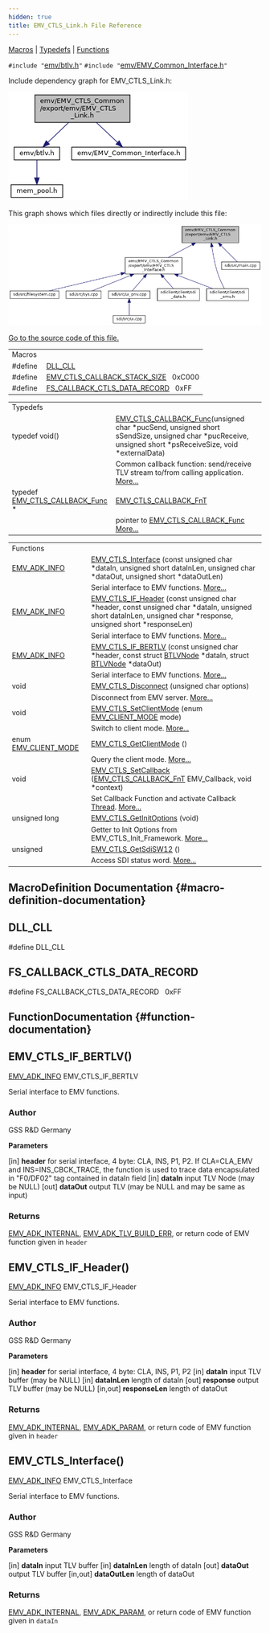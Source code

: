 ```yaml
---
hidden: true
title: EMV_CTLS_Link.h File Reference
---
```


[Macros](#define-members) \| [Typedefs](#typedef-members) \| [Functions](#func-members)

`#include "`<a href="btlv_8h_source.md">emv/btlv.h</a>`"`
`#include "`<a href="_e_m_v___common___interface_8h_source.md">emv/EMV_Common_Interface.h</a>`"`

Include dependency graph for EMV_CTLS_Link.h:

![](_e_m_v___c_t_l_s___link_8h__incl.png)

This graph shows which files directly or indirectly include this file:

![](_e_m_v___c_t_l_s___link_8h__dep__incl.png)

<a href="_e_m_v___c_t_l_s___link_8h_source.md">Go to the source code of this file.</a>

|  |  |
|----|----|
| Macros |  |
| #define  | [DLL_CLL](#a0aab3b78e27ba7f6f94e6d5aad4fde6a) |
| #define  | <a href="group___t_l_v___c_a_l_l_b_c_k.md#gab83b6cd59e38e79162f08a0b1628935d">EMV_CTLS_CALLBACK_STACK_SIZE</a>   0xC000 |
| #define  | [FS_CALLBACK_CTLS_DATA_RECORD](#a6218d5d8a6642bf3e19f69a54692f91e)   0xFF |

|  |  |
|----|----|
| Typedefs |  |
| typedef void()  | <a href="group___t_l_v___c_a_l_l_b_c_k.md#ga8099f858729a6abaca5890d8631d547a">EMV_CTLS_CALLBACK_Func</a>(unsigned char \*pucSend, unsigned short sSendSize, unsigned char \*pucReceive, unsigned short \*psReceiveSize, void \*externalData) |
|   | Common callback function: send/receive TLV stream to/from calling application. <a href="group___t_l_v___c_a_l_l_b_c_k.md#ga8099f858729a6abaca5890d8631d547a">More...</a><br/> |
| typedef <a href="group___t_l_v___c_a_l_l_b_c_k.md#ga8099f858729a6abaca5890d8631d547a">EMV_CTLS_CALLBACK_Func</a> \*  | <a href="group___t_l_v___c_a_l_l_b_c_k.md#ga6557e914101768d67635ca44e54362ab">EMV_CTLS_CALLBACK_FnT</a> |
|   | pointer to <a href="group___t_l_v___c_a_l_l_b_c_k.md#ga8099f858729a6abaca5890d8631d547a">EMV_CTLS_CALLBACK_Func</a> <a href="group___t_l_v___c_a_l_l_b_c_k.md#ga6557e914101768d67635ca44e54362ab">More...</a><br/> |

|  |  |
|----|----|
| Functions |  |
| <a href="group___a_d_k___r_e_t___c_o_d_e.md#gaa5ed8ecc7a31f36a8927e6e258187810">EMV_ADK_INFO</a>  | [EMV_CTLS_Interface](#a03dbac47e40ce21289457627c13ed13b) (const unsigned char \*dataIn, unsigned short dataInLen, unsigned char \*dataOut, unsigned short \*dataOutLen) |
|   | Serial interface to EMV functions. [More\...](#a03dbac47e40ce21289457627c13ed13b)<br/> |
| <a href="group___a_d_k___r_e_t___c_o_d_e.md#gaa5ed8ecc7a31f36a8927e6e258187810">EMV_ADK_INFO</a>  | [EMV_CTLS_IF_Header](#aaf9b0ea6917fe33a90e269c4e07b400a) (const unsigned char \*header, const unsigned char \*dataIn, unsigned short dataInLen, unsigned char \*response, unsigned short \*responseLen) |
|   | Serial interface to EMV functions. [More\...](#aaf9b0ea6917fe33a90e269c4e07b400a)<br/> |
| <a href="group___a_d_k___r_e_t___c_o_d_e.md#gaa5ed8ecc7a31f36a8927e6e258187810">EMV_ADK_INFO</a>  | [EMV_CTLS_IF_BERTLV](#a2c8764a2424d833faba7f715176e8557) (const unsigned char \*header, const struct <a href="struct_b_t_l_v_node.md">BTLVNode</a> \*dataIn, struct <a href="struct_b_t_l_v_node.md">BTLVNode</a> \*dataOut) |
|   | Serial interface to EMV functions. [More\...](#a2c8764a2424d833faba7f715176e8557)<br/> |
| void  | <a href="group___f_u_n_c___f_l_o_w.md#ga6455193dd87247fc50cab29f410e7e06">EMV_CTLS_Disconnect</a> (unsigned char options) |
|   | Disconnect from EMV server. <a href="group___f_u_n_c___f_l_o_w.md#ga6455193dd87247fc50cab29f410e7e06">More...</a><br/> |
| void  | <a href="group___f_u_n_c___f_l_o_w.md#ga539b903c1b51eeb98dd660d3d88095a7">EMV_CTLS_SetClientMode</a> (enum <a href="_e_m_v___common___interface_8h.md#aa5ecae39726aadf1805b96849d3d28f5">EMV_CLIENT_MODE</a> mode) |
|   | Switch to client mode. <a href="group___f_u_n_c___f_l_o_w.md#ga539b903c1b51eeb98dd660d3d88095a7">More...</a><br/> |
| enum <a href="_e_m_v___common___interface_8h.md#aa5ecae39726aadf1805b96849d3d28f5">EMV_CLIENT_MODE</a>  | <a href="group___f_u_n_c___f_l_o_w.md#ga8b21722ef2dcc6d06c4b3c947200b6c8">EMV_CTLS_GetClientMode</a> () |
|   | Query the client mode. <a href="group___f_u_n_c___f_l_o_w.md#ga8b21722ef2dcc6d06c4b3c947200b6c8">More...</a><br/> |
| void  | <a href="group___f_u_n_c___f_l_o_w.md#gab60c67c1d2b40c6aebbe5a2aad88e0f8">EMV_CTLS_SetCallback</a> (<a href="group___t_l_v___c_a_l_l_b_c_k.md#ga6557e914101768d67635ca44e54362ab">EMV_CTLS_CALLBACK_FnT</a> EMV_Callback, void \*context) |
|   | Set Callback Function and activate Callback <a href="class_thread.md">Thread</a>. <a href="group___f_u_n_c___f_l_o_w.md#gab60c67c1d2b40c6aebbe5a2aad88e0f8">More...</a><br/> |
| unsigned long  | <a href="group___f_u_n_c___f_l_o_w.md#ga297309e3cacb1ff58b5c3101b27782ec">EMV_CTLS_GetInitOptions</a> (void) |
|   | Getter to Init Options from EMV_CTLS_Init_Framework. <a href="group___f_u_n_c___f_l_o_w.md#ga297309e3cacb1ff58b5c3101b27782ec">More...</a><br/> |
| unsigned  | <a href="group___f_u_n_c___f_l_o_w.md#ga2e8f70069fd23dad84c4ea6bce6a5ac7">EMV_CTLS_GetSdiSW12</a> () |
|   | Access SDI status word. <a href="group___f_u_n_c___f_l_o_w.md#ga2e8f70069fd23dad84c4ea6bce6a5ac7">More...</a><br/> |

## MacroDefinition Documentation {#macro-definition-documentation}

## DLL_CLL <a href="#a0aab3b78e27ba7f6f94e6d5aad4fde6a" id="a0aab3b78e27ba7f6f94e6d5aad4fde6a"></a>

<p>#define DLL_CLL</p>

## FS_CALLBACK_CTLS_DATA_RECORD <a href="#a6218d5d8a6642bf3e19f69a54692f91e" id="a6218d5d8a6642bf3e19f69a54692f91e"></a>

<p>#define FS_CALLBACK_CTLS_DATA_RECORD   0xFF</p>

## FunctionDocumentation {#function-documentation}

## EMV_CTLS_IF_BERTLV() <a href="#a2c8764a2424d833faba7f715176e8557" id="a2c8764a2424d833faba7f715176e8557"></a>

<p><a href="group___a_d_k___r_e_t___c_o_d_e.md#gaa5ed8ecc7a31f36a8927e6e258187810">EMV_ADK_INFO</a> EMV_CTLS_IF_BERTLV</p>

Serial interface to EMV functions.

### Author

GSS R&D Germany

**Parameters**

\[in\] **header** for serial interface, 4 byte: CLA, INS, P1, P2. If CLA=CLA_EMV and INS=INS_CBCK_TRACE, the function is used to trace data encapsulated in \"F0/DF02\" tag contained in dataIn field \[in\] **dataIn** input TLV Node (may be NULL) \[out\] **dataOut** output TLV (may be NULL and may be same as input)

### Returns

<a href="group___a_d_k___r_e_t___c_o_d_e.md#gab0e8158b5e7019f0da44c5cbc37bae3d">EMV_ADK_INTERNAL</a>, <a href="group___a_d_k___r_e_t___c_o_d_e.md#ga4837e54c589150debdef49afb8f9b5db">EMV_ADK_TLV_BUILD_ERR</a>, or return code of EMV function given in `header`

## EMV_CTLS_IF_Header() <a href="#aaf9b0ea6917fe33a90e269c4e07b400a" id="aaf9b0ea6917fe33a90e269c4e07b400a"></a>

<p><a href="group___a_d_k___r_e_t___c_o_d_e.md#gaa5ed8ecc7a31f36a8927e6e258187810">EMV_ADK_INFO</a> EMV_CTLS_IF_Header</p>

Serial interface to EMV functions.

### Author

GSS R&D Germany

**Parameters**

\[in\] **header** for serial interface, 4 byte: CLA, INS, P1, P2 \[in\] **dataIn** input TLV buffer (may be NULL) \[in\] **dataInLen** length of dataIn \[out\] **response** output TLV buffer (may be NULL) \[in,out\] **responseLen** length of dataOut

### Returns

<a href="group___a_d_k___r_e_t___c_o_d_e.md#gab0e8158b5e7019f0da44c5cbc37bae3d">EMV_ADK_INTERNAL</a>, <a href="group___a_d_k___r_e_t___c_o_d_e.md#ga89c11346e5e636e7c9d42c6a772674bf">EMV_ADK_PARAM</a>, or return code of EMV function given in `header`

## EMV_CTLS_Interface() <a href="#a03dbac47e40ce21289457627c13ed13b" id="a03dbac47e40ce21289457627c13ed13b"></a>

<p><a href="group___a_d_k___r_e_t___c_o_d_e.md#gaa5ed8ecc7a31f36a8927e6e258187810">EMV_ADK_INFO</a> EMV_CTLS_Interface</p>

Serial interface to EMV functions.

### Author

GSS R&D Germany

**Parameters**

\[in\] **dataIn** input TLV buffer \[in\] **dataInLen** length of dataIn \[out\] **dataOut** output TLV buffer \[in,out\] **dataOutLen** length of dataOut

### Returns

<a href="group___a_d_k___r_e_t___c_o_d_e.md#gab0e8158b5e7019f0da44c5cbc37bae3d">EMV_ADK_INTERNAL</a>, <a href="group___a_d_k___r_e_t___c_o_d_e.md#ga89c11346e5e636e7c9d42c6a772674bf">EMV_ADK_PARAM</a>, or return code of EMV function given in `dataIn`
